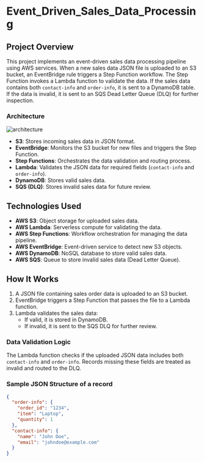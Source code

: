 # Event_Driven_Sales_Data_Processing



## Project Overview

This project implements an event-driven sales data processing pipeline using AWS services. When a new sales data JSON file is uploaded to an S3 bucket, an EventBridge rule triggers a Step Function workflow. The Step Function invokes a Lambda function to validate the data. If the sales data contains both `contact-info` and `order-info`, it is sent to a DynamoDB table. If the data is invalid, it is sent to an SQS Dead Letter Queue (DLQ) for further inspection.

### Architecture
![architecture](https://github.com/user-attachments/assets/9dee2a0c-4526-4013-80d9-14f35ecfd0c3)


- **S3**: Stores incoming sales data in JSON format.
- **EventBridge**: Monitors the S3 bucket for new files and triggers the Step Function.
- **Step Functions**: Orchestrates the data validation and routing process.
- **Lambda**: Validates the JSON data for required fields (`contact-info` and `order-info`).
- **DynamoDB**: Stores valid sales data.
- **SQS (DLQ)**: Stores invalid sales data for future review.

## Technologies Used

- **AWS S3**: Object storage for uploaded sales data.
- **AWS Lambda**: Serverless compute for validating the data.
- **AWS Step Functions**: Workflow orchestration for managing the data pipeline.
- **AWS EventBridge**: Event-driven service to detect new S3 objects.
- **AWS DynamoDB**: NoSQL database to store valid sales data.
- **AWS SQS**: Queue to store invalid sales data (Dead Letter Queue).

## How It Works

1. A JSON file containing sales order data is uploaded to an S3 bucket.
2. EventBridge triggers a Step Function that passes the file to a Lambda function.
3. Lambda validates the sales data:
   - If valid, it is stored in DynamoDB.
   - If invalid, it is sent to the SQS DLQ for further review.
   
### Data Validation Logic

The Lambda function checks if the uploaded JSON data includes both `contact-info` and `order-info`. Records missing these fields are treated as invalid and routed to the DLQ.

### Sample JSON Structure of a record

```json
{
  "order-info": {
    "order_id": "1234",
    "item": "Laptop",
    "quantity": 1
  },
  "contact-info": {
    "name": "John Doe",
    "email": "johndoe@example.com"
  }
}
